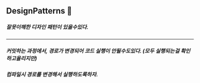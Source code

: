 ## DesignPatterns 🤔

##### 잘못이해한 디자인 패턴이 있을수있다. 
---
##### 커밋하는 과정에서, 경로가 변경되어 코드 실행이 안될수도있다. (모두 실행되는걸 확인하고올리지만)
##### 컴파일시 경로를 변경해서 실행하도록하자.
